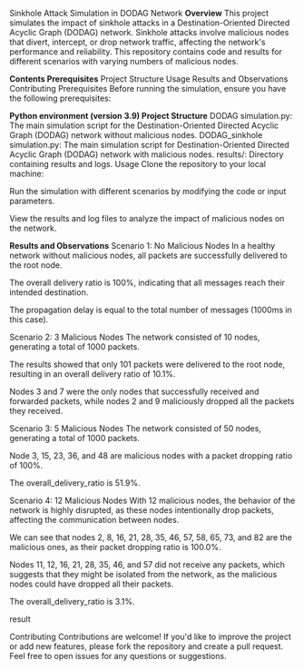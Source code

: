 Sinkhole Attack Simulation in DODAG Network
**Overview**
This project simulates the impact of sinkhole attacks in a Destination-Oriented Directed Acyclic Graph (DODAG) network. Sinkhole attacks involve malicious nodes that divert, intercept, or drop network traffic, affecting the network's performance and reliability. This repository contains code and results for different scenarios with varying numbers of malicious nodes.

**Contents
Prerequisites**
Project Structure
Usage
Results and Observations
Contributing
Prerequisites
Before running the simulation, ensure you have the following prerequisites:

**Python environment (version 3.9)
Project Structure**
DODAG simulation.py: The main simulation script for the Destination-Oriented Directed Acyclic Graph (DODAG) network without malicious nodes.
DODAG_sinkhole simulation.py: The main simulation script for Destination-Oriented Directed Acyclic Graph (DODAG) network with malicious nodes.
results/: Directory containing results and logs.
Usage
Clone the repository to your local machine:

Run the simulation with different scenarios by modifying the code or input parameters.

View the results and log files to analyze the impact of malicious nodes on the network.

**Results and Observations**
Scenario 1: No Malicious Nodes
In a healthy network without malicious nodes, all packets are successfully delivered to the root node.

The overall delivery ratio is 100%, indicating that all messages reach their intended destination.

The propagation delay is equal to the total number of messages (1000ms in this case).

Scenario 2: 3 Malicious Nodes
The network consisted of 10 nodes, generating a total of 1000 packets.

The results showed that only 101 packets were delivered to the root node, resulting in an overall delivery ratio of 10.1%.

Nodes 3 and 7 were the only nodes that successfully received and forwarded packets, while nodes 2 and 9 maliciously dropped all the packets they received.

Scenario 3: 5 Malicious Nodes
The network consisted of 50 nodes, generating a total of 1000 packets.

Node 3, 15, 23, 36, and 48 are malicious nodes with a packet dropping ratio of 100%.

The overall_delivery_ratio is 51.9%.

Scenario 4: 12 Malicious Nodes
With 12 malicious nodes, the behavior of the network is highly disrupted, as these nodes intentionally drop packets, affecting the communication between nodes.

We can see that nodes 2, 8, 16, 21, 28, 35, 46, 57, 58, 65, 73, and 82 are the malicious ones, as their packet dropping ratio is 100.0%.

Nodes 11, 12, 16, 21, 28, 35, 46, and 57 did not receive any packets, which suggests that they might be isolated from the network, as the malicious nodes could have dropped all their packets.

The overall_delivery_ratio is 3.1%.

result

Contributing
Contributions are welcome! If you'd like to improve the project or add new features, please fork the repository and create a pull request. Feel free to open issues for any questions or suggestions.
